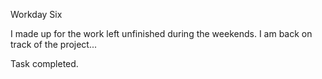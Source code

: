 Workday Six

I made up for the work left unfinished during the weekends. I am back on track of the project...


Task completed.
